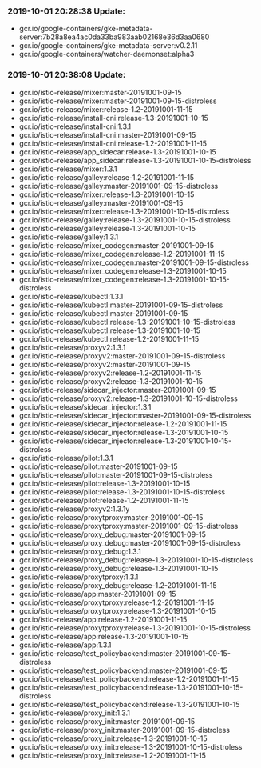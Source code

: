 ### 2019-10-01 20:28:38 Update:

- gcr.io/google-containers/gke-metadata-server:7b28a8ea4ac0da33ba983aab02168e36d3aa0680
- gcr.io/google-containers/gke-metadata-server:v0.2.11
- gcr.io/google-containers/watcher-daemonset:alpha3
### 2019-10-01 20:38:08 Update:

- gcr.io/istio-release/mixer:master-20191001-09-15
- gcr.io/istio-release/mixer:master-20191001-09-15-distroless
- gcr.io/istio-release/mixer:release-1.2-20191001-11-15
- gcr.io/istio-release/install-cni:release-1.3-20191001-10-15
- gcr.io/istio-release/install-cni:1.3.1
- gcr.io/istio-release/install-cni:master-20191001-09-15
- gcr.io/istio-release/install-cni:release-1.2-20191001-11-15
- gcr.io/istio-release/app_sidecar:release-1.3-20191001-10-15
- gcr.io/istio-release/app_sidecar:release-1.3-20191001-10-15-distroless
- gcr.io/istio-release/mixer:1.3.1
- gcr.io/istio-release/galley:release-1.2-20191001-11-15
- gcr.io/istio-release/galley:master-20191001-09-15-distroless
- gcr.io/istio-release/mixer:release-1.3-20191001-10-15
- gcr.io/istio-release/galley:master-20191001-09-15
- gcr.io/istio-release/mixer:release-1.3-20191001-10-15-distroless
- gcr.io/istio-release/galley:release-1.3-20191001-10-15-distroless
- gcr.io/istio-release/galley:release-1.3-20191001-10-15
- gcr.io/istio-release/galley:1.3.1
- gcr.io/istio-release/mixer_codegen:master-20191001-09-15
- gcr.io/istio-release/mixer_codegen:release-1.2-20191001-11-15
- gcr.io/istio-release/mixer_codegen:master-20191001-09-15-distroless
- gcr.io/istio-release/mixer_codegen:release-1.3-20191001-10-15
- gcr.io/istio-release/mixer_codegen:release-1.3-20191001-10-15-distroless
- gcr.io/istio-release/kubectl:1.3.1
- gcr.io/istio-release/kubectl:master-20191001-09-15-distroless
- gcr.io/istio-release/kubectl:master-20191001-09-15
- gcr.io/istio-release/kubectl:release-1.3-20191001-10-15-distroless
- gcr.io/istio-release/kubectl:release-1.3-20191001-10-15
- gcr.io/istio-release/kubectl:release-1.2-20191001-11-15
- gcr.io/istio-release/proxyv2:1.3.1
- gcr.io/istio-release/proxyv2:master-20191001-09-15-distroless
- gcr.io/istio-release/proxyv2:master-20191001-09-15
- gcr.io/istio-release/proxyv2:release-1.2-20191001-11-15
- gcr.io/istio-release/proxyv2:release-1.3-20191001-10-15
- gcr.io/istio-release/sidecar_injector:master-20191001-09-15
- gcr.io/istio-release/proxyv2:release-1.3-20191001-10-15-distroless
- gcr.io/istio-release/sidecar_injector:1.3.1
- gcr.io/istio-release/sidecar_injector:master-20191001-09-15-distroless
- gcr.io/istio-release/sidecar_injector:release-1.2-20191001-11-15
- gcr.io/istio-release/sidecar_injector:release-1.3-20191001-10-15
- gcr.io/istio-release/sidecar_injector:release-1.3-20191001-10-15-distroless
- gcr.io/istio-release/pilot:1.3.1
- gcr.io/istio-release/pilot:master-20191001-09-15
- gcr.io/istio-release/pilot:master-20191001-09-15-distroless
- gcr.io/istio-release/pilot:release-1.3-20191001-10-15
- gcr.io/istio-release/pilot:release-1.3-20191001-10-15-distroless
- gcr.io/istio-release/pilot:release-1.2-20191001-11-15
- gcr.io/istio-release/proxyv2:1.3.1y
- gcr.io/istio-release/proxytproxy:master-20191001-09-15
- gcr.io/istio-release/proxytproxy:master-20191001-09-15-distroless
- gcr.io/istio-release/proxy_debug:master-20191001-09-15
- gcr.io/istio-release/proxy_debug:master-20191001-09-15-distroless
- gcr.io/istio-release/proxy_debug:1.3.1
- gcr.io/istio-release/proxy_debug:release-1.3-20191001-10-15-distroless
- gcr.io/istio-release/proxy_debug:release-1.3-20191001-10-15
- gcr.io/istio-release/proxytproxy:1.3.1
- gcr.io/istio-release/proxy_debug:release-1.2-20191001-11-15
- gcr.io/istio-release/app:master-20191001-09-15
- gcr.io/istio-release/proxytproxy:release-1.2-20191001-11-15
- gcr.io/istio-release/proxytproxy:release-1.3-20191001-10-15
- gcr.io/istio-release/app:release-1.2-20191001-11-15
- gcr.io/istio-release/proxytproxy:release-1.3-20191001-10-15-distroless
- gcr.io/istio-release/app:release-1.3-20191001-10-15
- gcr.io/istio-release/app:1.3.1
- gcr.io/istio-release/test_policybackend:master-20191001-09-15-distroless
- gcr.io/istio-release/test_policybackend:master-20191001-09-15
- gcr.io/istio-release/test_policybackend:release-1.2-20191001-11-15
- gcr.io/istio-release/test_policybackend:release-1.3-20191001-10-15-distroless
- gcr.io/istio-release/test_policybackend:release-1.3-20191001-10-15
- gcr.io/istio-release/proxy_init:1.3.1
- gcr.io/istio-release/proxy_init:master-20191001-09-15
- gcr.io/istio-release/proxy_init:master-20191001-09-15-distroless
- gcr.io/istio-release/proxy_init:release-1.3-20191001-10-15
- gcr.io/istio-release/proxy_init:release-1.3-20191001-10-15-distroless
- gcr.io/istio-release/proxy_init:release-1.2-20191001-11-15

